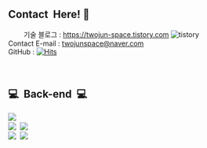 ## Contact &nbsp;Here!&nbsp;👋
&nbsp;&nbsp;&nbsp;&nbsp;&nbsp;&nbsp;&nbsp; 기술 블로그 : https://twojun-space.tistory.com <img alt="tistory" src ="https://img.shields.io/badge/메시지-색상코드.svg?&style=for-the-badge&logo=tistory&logoColor=yellow"/> <br> 
Contact E-mail : twojunspace@naver.com <br> 
GitHub : [![Hits](https://hits.seeyoufarm.com/api/count/incr/badge.svg?url=https%3A%2F%2Fgithub.com%2Ftwojun%2Fhit-counter&count_bg=%23377AFF&title_bg=%23555555&icon=&icon_color=%23E7E7E7&title=VISITOR&edge_flat=true)](https://hits.seeyoufarm.com)
 <br> 
 <br> 
 <br>
<!--
**twojun/twojun** is a ✨ _special_ ✨ repository because its `README.md` (this file) appears on your GitHub profile.

Here are some ideas to get you started:

- 🔭 I’m currently working on ...
- 🌱 I’m currently learning ...
- 👯 I’m looking to collaborate on ...
- 🤔 I’m looking for help with ...
- 💬 Ask me about ...
- 📫 How to reach me: ...
- 😄 Pronouns: ...
- ⚡ Fun fact: ...
-->



## 💻&nbsp; Back-end&nbsp; 💻
<img src="https://img.shields.io/badge/Java-007396?style=flat-square&logo=Java&logoColor=white"/></a>&nbsp;<br>
<img src="https://img.shields.io/badge/Spring-6DB33F?style=flat-square&logo=Spring&logoColor=white"/></a>&nbsp;
<img src="https://img.shields.io/badge/Spring Boot-6DB33F?style=flat-square&logo=SpringBoot&logoColor=white"/></a>&nbsp;<br>
<img src="https://img.shields.io/badge/MySQL-E6B91E?style=flat-square&logo=MySql&logoColor=#4479A1"/></a>&nbsp;
<img src="https://img.shields.io/badge/Hibernate-59666C?style=flat-square&logo=Hibernate&logoColor=#4479A1"/></a>&nbsp;




